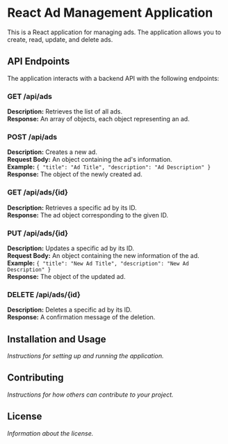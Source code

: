 # React Ad Management Application

This is a React application for managing ads. The application allows you to create, read, update, and delete ads.

## API Endpoints

The application interacts with a backend API with the following endpoints:

### GET /api/ads

**Description:** Retrieves the list of all ads.  
**Response:** An array of objects, each object representing an ad.

### POST /api/ads

**Description:** Creates a new ad.  
**Request Body:** An object containing the ad's information.  
**Example:** `{ "title": "Ad Title", "description": "Ad Description" }`  
**Response:** The object of the newly created ad.

### GET /api/ads/{id}

**Description:** Retrieves a specific ad by its ID.  
**Response:** The ad object corresponding to the given ID.

### PUT /api/ads/{id}

**Description:** Updates a specific ad by its ID.  
**Request Body:** An object containing the new information of the ad.  
**Example:** `{ "title": "New Ad Title", "description": "New Ad Description" }`  
**Response:** The object of the updated ad.

### DELETE /api/ads/{id}

**Description:** Deletes a specific ad by its ID.  
**Response:** A confirmation message of the deletion.

## Installation and Usage

*Instructions for setting up and running the application.*

## Contributing

*Instructions for how others can contribute to your project.*

## License

*Information about the license.*
